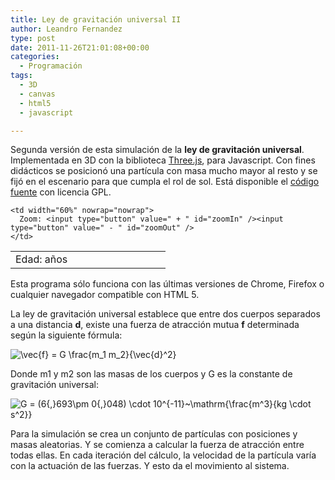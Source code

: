 ```yaml
---
title: Ley de gravitación universal II
author: Leandro Fernandez
type: post
date: 2011-11-26T21:01:08+00:00
categories:
  - Programación
tags:
  - 3D
  - canvas
  - html5
  - javascript

---
```

Segunda versión de esta simulación de la **ley de gravitación universal**. Implementada en 3D con la biblioteca [Three.js][1], para Javascript. Con fines didácticos se posicionó una partícula con masa mucho mayor al resto y se fijó en el escenario para que cumpla el rol de sol. Está disponible el [código fuente][2] con licencia GPL.  
<!--more-->

<div id="container">
</div>

<table>
  <tr>
    <td width="40%" nowrap="nowrap">
      Edad: <span id="txtEdad"></span> años
    </td>
    
    <td width="60%" nowrap="nowrap">
      Zoom: <input type="button" value=" + " id="zoomIn" /><input type="button" value=" - " id="zoomOut" />
    </td>
  </tr>
</table>

Esta programa sólo funciona con las últimas versiones de Chrome, Firefox o cualquier navegador compatible con HTML 5.

La ley de gravitación universal establece que entre dos cuerpos separados a una distancia **d**, existe una fuerza de atracción mutua **f** determinada según la siguiente fórmula:

<img src="https://s0.wp.com/latex.php?latex=%5Cvec%7Bf%7D+%3D+G+%5Cfrac%7Bm_1+m_2%7D%7B%5Cvec%7Bd%7D%5E2%7D&#038;bg=ffffff&#038;fg=000&#038;s=2&#038;c=20201002" alt="&#92;vec{f} = G &#92;frac{m_1 m_2}{&#92;vec{d}^2}" class="latex" /> 

Donde m1 y m2 son las masas de los cuerpos y G es la constante de gravitación universal:

<img src="https://s0.wp.com/latex.php?latex=G+%3D+%286%7B%2C%7D693%5Cpm+0%7B%2C%7D048%29+%5Ccdot+10%5E%7B-11%7D%7E%5Cmathrm%7B%5Cfrac%7Bm%5E3%7D%7Bkg+%5Ccdot+s%5E2%7D%7D&#038;bg=ffffff&#038;fg=000&#038;s=2&#038;c=20201002" alt="G = (6{,}693&#92;pm 0{,}048) &#92;cdot 10^{-11}~&#92;mathrm{&#92;frac{m^3}{kg &#92;cdot s^2}}" class="latex" /> 

Para la simulación se crea un conjunto de partículas con posiciones y masas aleatorias. Y se comienza a calcular la fuerza de atracción entre todas ellas. En cada iteración del cálculo, la velocidad de la partícula varía con la actuación de las fuerzas. Y esto da el movimiento al sistema.

 [1]: https://github.com/mrdoob/three.js/
 [2]: http://www.drk.com.ar/library/gravitacion_2.js